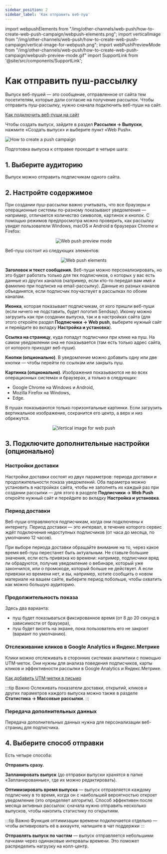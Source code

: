 ```yaml
---
sidebar_position: 2
sidebar_label: 'Как отправить веб-пуш'
---
```


import webpushElements from "/img/other-channels/web-push/how-to-create-web-push-campaign/webpush-elements.png";
import verticalImage from "/img/other-channels/web-push/how-to-create-web-push-campaign/vertical-image-for-webpush.png";
import webPushPreviewMode from "/img/other-channels/web-push/how-to-create-web-push-campaign/webpush-preview-mode.gif"
import SupportLink from '@site/src/components/SupportLink';

# Как отправить пуш-рассылку

Выпуск веб-пушей — это сообщение, отправленное от сайта тем посетителям, которые дали согласие на получение рассылок. Чтобы отправить пуш-рассылку, нужно сначала подключить веб-пуши на сайт.

[Как подключить веб-пуши на сайт](https://docs.sendsay.ru/other-channels/web-push/how-to-connect-web-push)

Чтобы создать выпуск, зайдите в раздел **Рассылки → Выпуски**, нажмите «Создать выпуск» и выберите пункт «Web Push».

![How to create a push campaign](/img/other-channels/web-push/how-to-create-web-push-campaign/how-to-create-a-push-campaign.gif) <br/>

Подготовка выпуска к отправке проходит в четыре шага:

## 1. Выберите аудиторию

Выпуск можно отправить подписчикам одного сайта.

## 2. Настройте содержимое

При создании пуш-рассылки важно учитывать, что все браузеры и операционные системы по-разному показывают уведомления — например, отличается количество символов, картинок и кнопок. С помощью режимов предпросмотра можно проверить, как рассылку увидят пользователи Windows, macOS и Android в браузерах Chrome и Firefox:

<p align="center">
    <img src={webPushPreviewMode} alt="Web push preview mode" />
</p>

Веб-пуш состоит из следующих элементов:

<p align="center">
    <img src={webpushElements} alt="Web push elements" />
</p>

**Заголовок и текст сообщения.** Веб-пуши можно персонализировать, но это будет работать только для тех подписчиков, о которых у вас есть данные из других каналов (например, если кто-то передал вам имя и фамилию при подписке на email-рассылку). Данные из разных каналов объединятся, если подписчик поучаствует в рассылках по обоим каналам.

**Иконка**, которая показывает подписчикам, от кого пришли веб-пуши (если ничего не подставить, будет логотип Sendsay). Иконку можно загрузить как при создании выпуска, так и в настройках сайта (для этого откройте раздел **Подписчики → Web push**, выберите нужный сайт и перейдите во вкладку **Настройка и установка**).

**Ссылка на страницу**, куда попадут подписчики при клике на пуш. На самом уведомлении она не показывается (там есть только адрес сайта, от которого приходят веб-пуши).

**Кнопки (опционально)**. В уведомление можно добавить одну или две кнопки — чтобы перейти по ссылкам или закрыть пуш.

**Картинка (опционально)**. Изображения показываются не во всех операционных системах и браузерах, а только в следующих:

- Google Chrome на Windows и Android,
- Mozilla Firefox на Windows,
- Edge.

В пушах показываются только горизонтальные картинки. Если загрузить вертикальное изображение, сохранится его центр, а верх и низ обрежутся.

<p align="center">
    <img src={verticalImage} alt="Vertical image for web push" />
</p>

## 3. Подключите дополнительные настройки (опционально)

### Настройки доставки

Настройки доставки состоят из двух параметров: периода доставки и продолжительности показа уведомлений. Оба параметра можно установить в настройках сайта, чтобы не заполнять их каждый раз при создании рассылки — для этого в разделе **Подписчики → Web Push** откройте нужный сайт и перейдите во вкладку **Настройка и установка**.

### Период доставки

Веб-пуши отправляются подписчикам, когда они подключены к интернету. Период доставки — это интервал, в течение которого сервис ждёт подключения недоступных подписчиков (от часа до месяца, по умолчанию 12 часов).

При выборе периода доставки обращайте внимание на то, через какое время веб-пуш перестанет быть актуальным. Не ставьте большие значения, если есть привязка ко времени: например, подписчики вряд ли обрадуются, получив уведомление о вебинаре, который уже закончился, или о промокоде, который больше не действует. А если привязки ко времени нет, и вы, например, хотите сообщить о новом материале на вашем сайте, выберите период побольше, чтобы охватить как можно большую аудиторию.

### Продолжительность показа

Здесь два варианта:

- пуш будет показываться фиксированное время (от 8 до 20 секунд в зависимости от браузера),
- пуш будет висеть на экране, пока пользователь его не закроет (вариант по умолчанию).

### Отслеживание кликов в Google Analytics и Яндекс.Метрике

Клики можно отслеживать в сторонних системах аналитики с помощью UTM-меток. Они нужны для анализа поведения подписчиков, карты кликов и эффективности рассылки в Google Analytics и Яндекс.Метрике.

[Как добавить UTM-метки в письмо](https://docs.sendsay.ru/email-campaigns/settings/how-to-add-utm)

:::tip Важно
Ослеживать показатели доставки, открытий, кликов и других параметров каждого выпуска можно также в разделе **Статистика → Массовые рассылки**.
:::

### Передача дополнительных данных

Передача дополнительных данных нужна для персонализации веб-страниц для подписчика.

## 4. Выберите способ отправки

Есть четыре способа:

**Отправить сразу.**

**Запланировать выпуск** (до отправки выпуски хранятся в папке «Запланированные», где их можно редактировать).

**Оптимизировать время выпуска** — выпуск отправляется каждому подписчику в то время, когда он с наибольшей вероятностью откроет уведомление (это определяет алгоритм). Способ эффективен после месяца активных рассылок: сначала нужно отправить несколько выпусков, чтобы накопить статистику по открытиям.

:::tip Важно
Функция оптимизации времени подключается отдельно — чтобы активировать её в аккаунте, <SupportLink>напишите в чат поддержки</SupportLink>
:::

**Отправлять выпуск по частям** — выпуск отправляется небольшими пачками через одинаковые интервалы времени. Это поможет распределить нагрузку на колл-центр.
